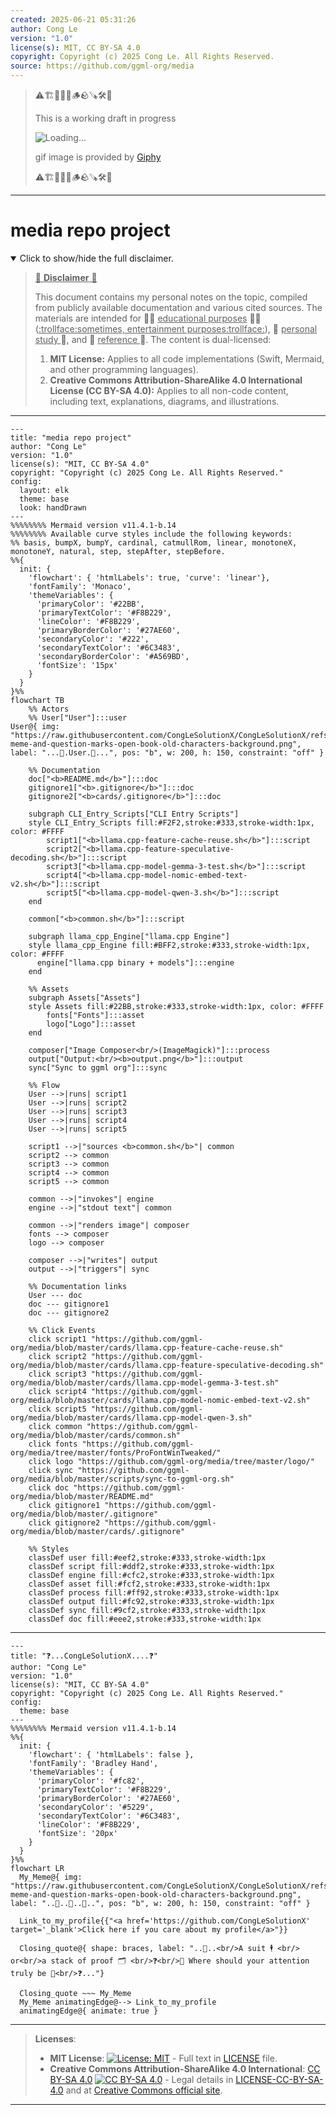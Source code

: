 ```yaml
---
created: 2025-06-21 05:31:26
author: Cong Le
version: "1.0"
license(s): MIT, CC BY-SA 4.0
copyright: Copyright (c) 2025 Cong Le. All Rights Reserved.
source: https://github.com/ggml-org/media
---
```



> ⚠️🏗️🚧🦺🧱🪵🪨🪚🛠️👷
> 
> This is a working draft in progress
> 
> ![Loading...](https://media1.giphy.com/media/v1.Y2lkPTc5MGI3NjExMWxxaTBpM2VvY20zOXJhZzI2enVwcHZoNGhkeXlmZ2FwdGp5NnFkNyZlcD12MV9pbnRlcm5hbF9naWZfYnlfaWQmY3Q9Zw/3oEduIl1GryVXv22ly/giphy.gif)
>
> gif image is provided by [Giphy](https://giphy.com)
> 
> ⚠️🏗️🚧🦺🧱🪵🪨🪚🛠️👷


----


# media repo project
<details open>
<summary>Click to show/hide the full disclaimer.</summary>
   
> <ins>📢 **Disclaimer** 🚨</ins>
>
> This document contains my personal notes on the topic,
> compiled from publicly available documentation and various cited sources.
> The materials are intended for 👨‍🎓 <ins>educational purposes</ins> 👨‍🎓 (<ins>:trollface:sometimes, entertainment purposes:trollface:</ins>), 📖 <ins> personal study </ins> 📖, and 🔖 <ins> reference </ins> 🔖.
> The content is dual-licensed:
> 1. **MIT License:** Applies to all code implementations (Swift, Mermaid, and other programming languages).
> 2. **Creative Commons Attribution-ShareAlike 4.0 International License (CC BY-SA 4.0):** Applies to all non-code content, including text, explanations, diagrams, and illustrations.

</details>


---

```mermaid
---
title: "media repo project"
author: "Cong Le"
version: "1.0"
license(s): "MIT, CC BY-SA 4.0"
copyright: "Copyright (c) 2025 Cong Le. All Rights Reserved."
config:
  layout: elk
  theme: base
  look: handDrawn
---
%%%%%%%% Mermaid version v11.4.1-b.14
%%%%%%%% Available curve styles include the following keywords:
%% basis, bumpX, bumpY, cardinal, catmullRom, linear, monotoneX, monotoneY, natural, step, stepAfter, stepBefore.
%%{
  init: {
    'flowchart': { 'htmlLabels': true, 'curve': 'linear'},
    'fontFamily': 'Monaco',
    'themeVariables': {
      'primaryColor': '#22BB',
      'primaryTextColor': '#F8B229',
      'lineColor': '#F8B229',
      'primaryBorderColor': '#27AE60',
      'secondaryColor': '#222',
      'secondaryTextColor': '#6C3483',
      'secondaryBorderColor': '#A569BD',
      'fontSize': '15px'
    }
  }
}%%
flowchart TB
    %% Actors
    %% User["User"]:::user
User@{ img: "https://raw.githubusercontent.com/CongLeSolutionX/CongLeSolutionX/refs/heads/main/assets/images/My-meme-and-question-marks-open-book-old-characters-background.png", label: "...👀.User.📖...", pos: "b", w: 200, h: 150, constraint: "off" }

    %% Documentation
    doc["<b>README.md</b>"]:::doc
    gitignore1["<b>.gitignore</b>"]:::doc
    gitignore2["<b>cards/.gitignore</b>"]:::doc

    subgraph CLI_Entry_Scripts["CLI Entry Scripts"]
    style CLI_Entry_Scripts fill:#F2F2,stroke:#333,stroke-width:1px, color: #FFFF
        script1["<b>llama.cpp-feature-cache-reuse.sh</b>"]:::script
        script2["<b>llama.cpp-feature-speculative-decoding.sh</b>"]:::script
        script3["<b>llama.cpp-model-gemma-3-test.sh</b>"]:::script
        script4["<b>llama.cpp-model-nomic-embed-text-v2.sh</b>"]:::script
        script5["<b>llama.cpp-model-qwen-3.sh</b>"]:::script
    end

    common["<b>common.sh</b>"]:::script

    subgraph llama_cpp_Engine["llama.cpp Engine"]
    style llama_cpp_Engine fill:#BFF2,stroke:#333,stroke-width:1px, color: #FFFF
      engine["llama.cpp binary + models"]:::engine
    end

    %% Assets
    subgraph Assets["Assets"]
    style Assets fill:#22BB,stroke:#333,stroke-width:1px, color: #FFFF
        fonts["Fonts"]:::asset
        logo["Logo"]:::asset
    end

    composer["Image Composer<br/>(ImageMagick)"]:::process
    output["Output:<br/><b>output.png</b>"]:::output
    sync["Sync to ggml org"]:::sync

    %% Flow
    User -->|runs| script1
    User -->|runs| script2
    User -->|runs| script3
    User -->|runs| script4
    User -->|runs| script5

    script1 -->|"sources <b>common.sh</b>"| common
    script2 --> common
    script3 --> common
    script4 --> common
    script5 --> common

    common -->|"invokes"| engine
    engine -->|"stdout text"| common

    common -->|"renders image"| composer
    fonts --> composer
    logo --> composer

    composer -->|"writes"| output
    output -->|"triggers"| sync

    %% Documentation links
    User --- doc
    doc --- gitignore1
    doc --- gitignore2

    %% Click Events
    click script1 "https://github.com/ggml-org/media/blob/master/cards/llama.cpp-feature-cache-reuse.sh"
    click script2 "https://github.com/ggml-org/media/blob/master/cards/llama.cpp-feature-speculative-decoding.sh"
    click script3 "https://github.com/ggml-org/media/blob/master/cards/llama.cpp-model-gemma-3-test.sh"
    click script4 "https://github.com/ggml-org/media/blob/master/cards/llama.cpp-model-nomic-embed-text-v2.sh"
    click script5 "https://github.com/ggml-org/media/blob/master/cards/llama.cpp-model-qwen-3.sh"
    click common "https://github.com/ggml-org/media/blob/master/cards/common.sh"
    click fonts "https://github.com/ggml-org/media/tree/master/fonts/ProFontWinTweaked/"
    click logo "https://github.com/ggml-org/media/tree/master/logo/"
    click sync "https://github.com/ggml-org/media/blob/master/scripts/sync-to-ggml-org.sh"
    click doc "https://github.com/ggml-org/media/blob/master/README.md"
    click gitignore1 "https://github.com/ggml-org/media/blob/master/.gitignore"
    click gitignore2 "https://github.com/ggml-org/media/blob/master/cards/.gitignore"

    %% Styles
    classDef user fill:#eef2,stroke:#333,stroke-width:1px
    classDef script fill:#ddf2,stroke:#333,stroke-width:1px
    classDef engine fill:#cfc2,stroke:#333,stroke-width:1px
    classDef asset fill:#fcf2,stroke:#333,stroke-width:1px
    classDef process fill:#ff92,stroke:#333,stroke-width:1px
    classDef output fill:#fc92,stroke:#333,stroke-width:1px
    classDef sync fill:#9cf2,stroke:#333,stroke-width:1px
    classDef doc fill:#eee2,stroke:#333,stroke-width:1px

```

-----

```mermaid
---
title: "❓...CongLeSolutionX....❓"
author: "Cong Le"
version: "1.0"
license(s): "MIT, CC BY-SA 4.0"
copyright: "Copyright (c) 2025 Cong Le. All Rights Reserved."
config:
  theme: base
---
%%%%%%%% Mermaid version v11.4.1-b.14
%%{
  init: {
    'flowchart': { 'htmlLabels': false },
    'fontFamily': 'Bradley Hand',
    'themeVariables': {
      'primaryColor': '#fc82',
      'primaryTextColor': '#F8B229',
      'primaryBorderColor': '#27AE60',
      'secondaryColor': '#5229',
      'secondaryTextColor': '#6C3483',
      'lineColor': '#F8B229',
      'fontSize': '20px'
    }
  }
}%%
flowchart LR
  My_Meme@{ img: "https://raw.githubusercontent.com/CongLeSolutionX/CongLeSolutionX/refs/heads/main/assets/images/My-meme-and-question-marks-open-book-old-characters-background.png", label: "..🙉..👀..📖..", pos: "b", w: 200, h: 150, constraint: "off" }

  Link_to_my_profile{{"<a href='https://github.com/CongLeSolutionX' target='_blank'>Click here if you care about my profile</a>"}}

  Closing_quote@{ shape: braces, label: "..👀..<br/>A suit 🕴️ <br/> or<br/>a stack of proof 🗂️ <br/>❓<br/>💭 Where should your attention truly be 💬<br/>❓..."}

  Closing_quote ~~~ My_Meme
  My_Meme animatingEdge@--> Link_to_my_profile
  animatingEdge@{ animate: true }

```

---
><b>Licenses</b>:
>
>- <b>MIT License</b>:  [![License: MIT](https://img.shields.io/badge/License-MIT-yellow.svg)](LICENSE) - Full text in [LICENSE](LICENSE) file.
>- <b>Creative Commons Attribution-ShareAlike 4.0 International</b>: [CC BY-SA 4.0](https://creativecommons.org/licenses/by-sa/4.0/) [![CC BY-SA 4.0](https://licensebuttons.net/l/by-sa/4.0/88x31.png)](https://creativecommons.org/licenses/by-sa/4.0/) - Legal details in [LICENSE-CC-BY-SA-4.0](THE_PAST/LICENSE-CC-BY-SA-4.0) and at [Creative Commons official site](https://creativecommons.org/licenses/by-sa/4.0/).
>
---

